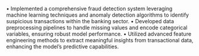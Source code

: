 • Implemented a comprehensive fraud detection system leveraging machine learning techniques and anomaly detection
algorithms to identify suspicious transactions within the banking sector.
• Developed data preprocessing pipelines to handle missing values and encode categorical variables, ensuring robust model
performance.
• Utilized advanced feature engineering methods to extract meaningful insights from transactional data, enhancing the
model’s predictive capabilities.
